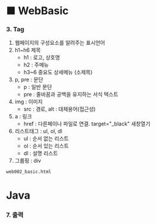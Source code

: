 # ■ WebBasic
### 3. Tag
1. 웹페이지의 구성요소를 알려주는 표시언어
2. h1~h6 제목
   - h1 : 로고, 상호명
   - h2 : 주메뉴
   - h3~6 중요도 상세메뉴 (소제목)
3. p, pre : 문단
   - p : 일반 문단
   - pre : 줄바꿈과 공백을 유지하는 서식 텍스트
4. img : 이미지
   - src : 경로, alt : 대체용어(접근성)
5. a : 링크
   - href : 다른페이나 파일로 연결. target="_black"
   새창열기
6. 리스트태그 : ul, ol, dl
   - ul : 순서 없는 리스트
   - ol : 순서 있는 리스트
   - dl : 설명 리스트
7. 그룹핑 : div

`web002_basic.html`

# Java
### 7. 출력